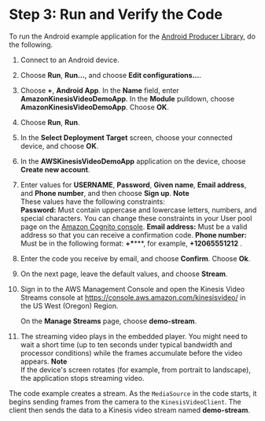 # Step 3: Run and Verify the Code<a name="producersdk-android-reviewcode"></a>

To run the Android example application for the [Android Producer Library](https://docs.aws.amazon.com/kinesisvideostreams/latest/dg/producer-sdk-android.html), do the following\.

1. Connect to an Android device\.

1. Choose **Run**, **Run\.\.\.**, and choose **Edit configurations\.\.\.**\.

1. Choose **\+**, **Android App**\. In the **Name** field, enter **AmazonKinesisVideoDemoApp**\. In the **Module** pulldown, choose **AmazonKinesisVideoDemoApp**\. Choose **OK**\.

1. Choose **Run**, **Run**\.

1. In the **Select Deployment Target** screen, choose your connected device, and choose **OK**\.

1. In the **AWSKinesisVideoDemoApp** application on the device, choose **Create new account**\.

1. Enter values for **USERNAME**, **Password**, **Given name**, **Email address**, and **Phone number**, and then choose **Sign up**\.
**Note**  
These values have the following constraints:  
**Password:** Must contain uppercase and lowercase letters, numbers, and special characters\. You can change these constraints in your User pool page on the [Amazon Cognito console](https://console.aws.amazon.com/cognito/home)\. 
**Email address:** Must be a valid address so that you can receive a confirmation code\.
**Phone number:** Must be in the following format: **\+*<Country code>**<Number>***, for example, **\+12065551212** \.

1. Enter the code you receive by email, and choose **Confirm**\. Choose **Ok**\.

1. On the next page, leave the default values, and choose **Stream**\.

1. Sign in to the AWS Management Console and open the Kinesis Video Streams console at [https://console\.aws\.amazon\.com/kinesisvideo/](https://console.aws.amazon.com/kinesisvideo/) in the US West \(Oregon\) Region\. 

   On the **Manage Streams** page, choose **demo\-stream**\. 

1. The streaming video plays in the embedded player\. You might need to wait a short time \(up to ten seconds under typical bandwidth and processor conditions\) while the frames accumulate before the video appears\.
**Note**  
If the device's screen rotates \(for example, from portrait to landscape\), the application stops streaming video\.

The code example creates a stream\. As the `MediaSource` in the code starts, it begins sending frames from the camera to the `KinesisVideoClient`\. The client then sends the data to a Kinesis video stream named **demo\-stream**\. 